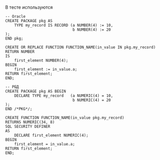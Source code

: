 В тесте используются 

    -- Oracle
    CREATE PACKAGE pkg AS
        TYPE my_record IS RECORD (a NUMBER(4) := 10,
                                  b NUMBER(4) := 20
    );
    END pkg;
    
    CREATE OR REPLACE FUNCTION FUNCTION_NAME(in_value IN pkg.my_record)
    RETURN NUMBER
    IS
        first_element NUMBER(4);
    BEGIN
        first_element := in_value.a;
    RETURN first_element;
    END;

    -- РБД 
    CREATE PACKAGE pkg AS BEGIN
        DECLARE TYPE my_record   (a NUMERIC(4) = 10,
                                  b NUMERIC(4) = 20
    );  
    END /*PKG*/;
    
    CREATE FUNCTION FUNCTION_NAME(in_value pkg.my_record)
    RETURNS NUMERIC(34, 8)
    SQL SECURITY DEFINER
    AS
        DECLARE first_element NUMERIC(4);
    BEGIN
        first_element = in_value.a;
    RETURN first_element;
    END;


